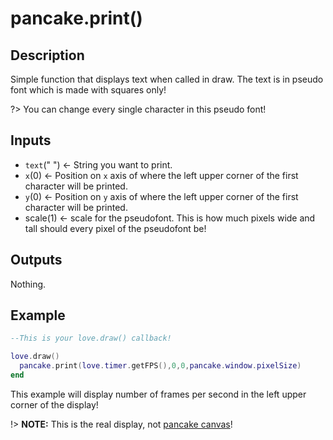 # pancake.print()

## Description

Simple function that displays text when called in draw. The text is in pseudo font which is made with squares only!

?> You can change every single character in this pseudo font!

## Inputs

- `text`(" ") <- String you want to print.
- `x`(0) <- Position on `x` axis of where the left upper corner of the first character will be printed.
- `y`(0) <- Position on `y` axis of where the left upper corner of the first character will be printed.
- scale(1) <- scale for the pseudofont. This is how much pixels wide and tall should every pixel of the pseudofont be!

## Outputs

Nothing.

## Example

```lua
--This is your love.draw() callback!

love.draw()
  pancake.print(love.timer.getFPS(),0,0,pancake.window.pixelSize)
end
```

This example will display number of frames per second in the left upper corner of the display!

!> **NOTE:** This is the real display, not [pancake canvas](http://mightypancake.games/#/documentation/topics/pancake_canvas)!
